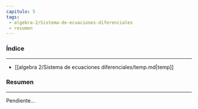 ```yaml
---
capitulo: 5
tags: 
 - algebra-2/Sistema-de-ecuaciones-diferenciales
 - resumen
---
```

### Índice
---
 * [[algebra 2/Sistema de ecuaciones diferenciales/temp.md|temp]]

### Resumen
---
Pendiente...